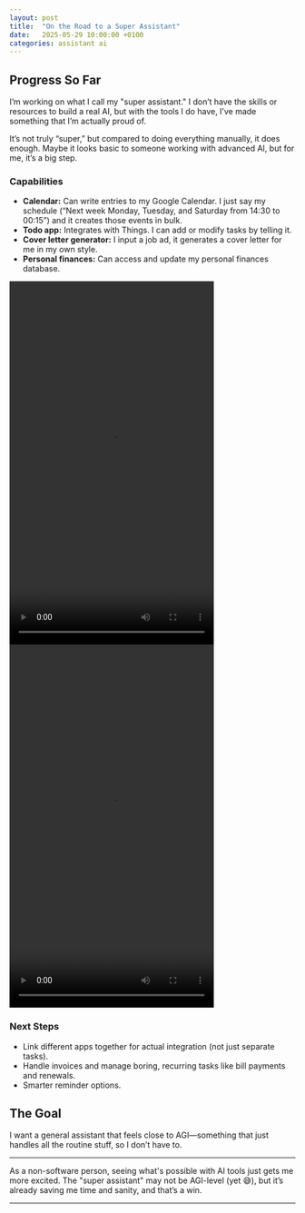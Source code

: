 ```yaml
---
layout: post
title:  "On the Road to a Super Assistant"
date:   2025-05-29 10:00:00 +0100
categories: assistant ai
---
```


## Progress So Far

I’m working on what I call my "super assistant." I don’t have the skills or resources to build a real AI, but with the tools I do have, I’ve made something that I’m actually proud of.

It’s not truly “super,” but compared to doing everything manually, it does enough. Maybe it looks basic to someone working with advanced AI, but for me, it’s a big step.

### Capabilities

- **Calendar:** Can write entries to my Google Calendar. I just say my schedule (“Next week Monday, Tuesday, and Saturday from 14:30 to 00:15”) and it creates those events in bulk.
- **Todo app:** Integrates with Things. I can add or modify tasks by telling it.
- **Cover letter generator:** I input a job ad, it generates a cover letter for me in my own style.
- **Personal finances:** Can access and update my personal finances database.

<video width="360" height="640" controls>
  <source src="/assets/videos/gcal_h264.mp4" type="video/mp4">
  Your browser does not support the video tag.
</video>
<video width="360" height="640" controls>
  <source src="/assets/videos/letter_h264.mp4" type="video/mp4">
  Your browser does not support the video tag.
</video>

### Next Steps

- Link different apps together for actual integration (not just separate tasks).
- Handle invoices and manage boring, recurring tasks like bill payments and renewals.
- Smarter reminder options.

## The Goal

I want a general assistant that feels close to AGI—something that just handles all the routine stuff, so I don’t have to.

---

As a non-software person, seeing what's possible with AI tools just gets me more excited. The "super assistant" may not be AGI-level (yet 😅), but it’s already saving me time and sanity, and that’s a win.

---
